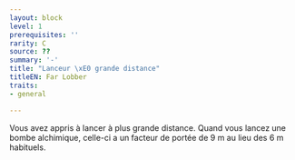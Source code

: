 ```yaml
---
layout: block
level: 1
prerequisites: ''
rarity: C
source: ??
summary: '-'
title: "Lanceur \xE0 grande distance"
titleEN: Far Lobber
traits:
- general

---
```


<p>Vous avez appris à lancer à plus grande distance. Quand vous lancez une bombe alchimique, celle-ci a un facteur de portée de 9 m au lieu des 6 m habituels.</p>